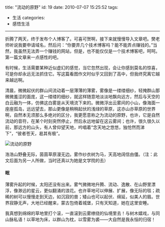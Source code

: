 title: "流动的原野"
id: 19
date: 2010-07-07 15:25:52
tags: 
- 生活
categories: 
- 感悟生活
---

折腾了两天，终于发布个人博客了。可喜可贺啊，接下来就慢慢导入文章吧。樊老师听说我要申请域名，然后问：“你要弄几个技术博客吗？能不能弄点赚钱的。”当然，我虽然无法弄一个赚钱的网站，但是，也不能仅仅是一个技术博客吧，呵呵。第一篇文章来一点感性的吧。

有时候，生活需要某种近似虚幻的感觉，当它忽然出现，会让你感到莫名的惊喜，可是你却永远无法抓住它。写这篇看图作文时似乎又回到了高中，但我终究离它越来越远啊。

清晨，微微起伏的群山间流动着一层薄薄的薄雾，雾像是一缕缕细纱，轻掩群山那微微羞涩的面庞，这一缕缕的细纱，就这样随意地淡淡地飘向远方，然后与天空的白云融为一体，仿佛这白雾是从天境流下来的。微微浮出云雾间的小山，像海面一座座孤岛，远远望去，那山更像是稍稍起伏的浅绿的草原，这亦山亦草原的世界啊，自然本无须那么多绝对的区分，我更愿意称之为流动的原野，也许，它是自然流动的音符，在某个时刻突然停止，然后永远地留在这云雾间；也许，很久很久以前，那远方的山头，有人曾仰望天地，吟唱着“念天地之悠悠，独怆然而涕下”，“彼者苍天，曷其有极”。

![](http://www.shepherdwind.com/wp-content/uploads/2010/07/shan.jpg "流动的原野")

浩浩山野叠无际，茵茵草原漫无边。雾作纱衣树为马，天高地阔信由僵。（注：此文后面为另一人所做，当时还真以为她是文学院的去）

#### **眠**

薄雾升起的时候，太阳还没有出来。雾气微微地升腾、流动、逸散、在山野里漂浮，像渺远的星云，更似翻涌的浪花。也许草地可以伸展、扩展，像无际的毯；疏稀的树可以慢慢走到天边，如沉寂的兽；矮山也可以起伏、绵延，似美人的眉。世界寂静无声，大地已经醒来，蒙古包倚着城堡，只有天知道，她在这里安睡。

我真想到绵绵的草地里打个滚，一直滚到云雾缭绕的仙境里去！与树木嬉戏，与同山脉私语！以草地为床，以群山为枕，以雪雾为裘——大自然是我永恒的归宿！